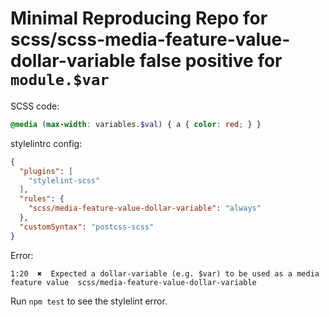 # Minimal Reproducing Repo for scss/scss-media-feature-value-dollar-variable false positive for `module.$var`

SCSS code:

```scss
@media (max-width: variables.$val) { a { color: red; } }
```

stylelintrc config:

```json
{
  "plugins": [
    "stylelint-scss"
  ],
  "rules": {
    "scss/media-feature-value-dollar-variable": "always"
  },
  "customSyntax": "postcss-scss"
}
```

Error:

```text
1:20  ✖  Expected a dollar-variable (e.g. $var) to be used as a media feature value  scss/media-feature-value-dollar-variable
```

Run `npm test` to see the stylelint error.

